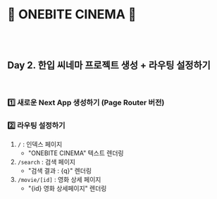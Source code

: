 # 🍿 ONEBITE CINEMA 🍿

<br>
<br>

## Day 2. 한입 씨네마 프로젝트 생성 + 라우팅 설정하기

<br>

### 1️⃣ 새로운 Next App 생성하기 (Page Router 버전)

### 2️⃣ 라우팅 설정하기

1. `/` : 인덱스 페이지
   - "ONEBITE CINEMA" 텍스트 렌더링
2. `/search` : 검색 페이지
   - "검색 결과 : {q}" 렌더링
3. `/movie/[id]` : 영화 상세 페이지
   - "{id} 영화 상세페이지" 렌더링
